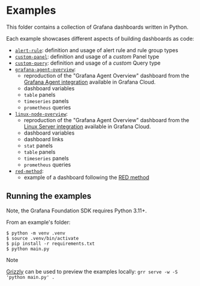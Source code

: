 # Examples

This folder contains a collection of Grafana dashboards written in Python.

Each example showcases different aspects of building dashboards as code:

* [`alert-rule`](./alert-rule): definition and usage of alert rule and rule group types
* [`custom-panel`](./custom-panel): definition and usage of a _custom_ Panel type
* [`custom-query`](./custom-query): definition and usage of a _custom_ Query type
* [`grafana-agent-overview`](./grafana-agent-overview):
    * reproduction of the "Grafana Agent Overview" dashboard from
      the [Grafana Agent integration](https://grafana.com/docs/grafana-cloud/monitor-infrastructure/integrations/integration-reference/integration-grafana-agent/)
      available in Grafana Cloud.
    * dashboard variables
    * `table` panels
    * `timeseries` panels
    * `prometheus` queries
* [`linux-node-overview`](./linux-node-overview):
    * reproduction of the "Grafana Agent Overview" dashboard from
      the [Linux Server integration](https://grafana.com/docs/grafana-cloud/monitor-infrastructure/integrations/integration-reference/integration-linux-node/#dashboards)
      available in Grafana Cloud.
    * dashboard variables
    * dashboard links
    * `stat` panels
    * `table` panels
    * `timeseries` panels
    * `prometheus` queries
* [`red-method`](./red-method):
    * example of a dashboard following
      the [RED method](https://grafana.com/blog/2018/08/02/the-red-method-how-to-instrument-your-services/#the-red-method)

## Running the examples

Note, the Grafana Foundation SDK requires Python 3.11+.

From an example's folder:

```console
$ python -m venv .venv
$ source .venv/bin/activate
$ pip install -r requirements.txt
$ python main.py
```

> [!NOTE]
> [Grizzly](https://github.com/grafana/grizzly/) can be used to preview the examples locally:
> `grr serve -w -S 'python main.py' .`
